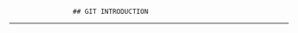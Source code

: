                     ## GIT INTRODUCTION
-----------------------------------------------------------------------------------------------

